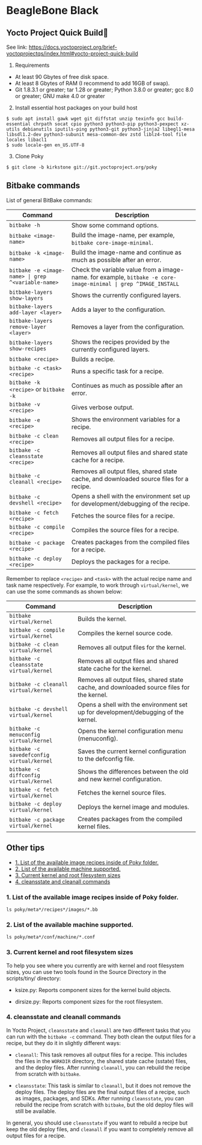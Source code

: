 # BeagleBone Black

## Yocto Project Quick Build

See link: https://docs.yoctoproject.org/brief-yoctoprojectqs/index.html#yocto-project-quick-build

1. Requirements

- At least 90 Gbytes of free disk space.
- At least 8 Gbytes of RAM (I recommend to add 16GB of swap).
- Git 1.8.3.1 or greater; tar 1.28 or greater; Python 3.8.0 or greater; gcc 8.0 or greater; GNU make 4.0 or greater

2. Install essential host packages on your build host

```console
$ sudo apt install gawk wget git diffstat unzip texinfo gcc build-essential chrpath socat cpio python3 python3-pip python3-pexpect xz-utils debianutils iputils-ping python3-git python3-jinja2 libegl1-mesa libsdl1.2-dev python3-subunit mesa-common-dev zstd liblz4-tool file locales libacl1
$ sudo locale-gen en_US.UTF-8
```

3. Clone Poky

```console
$ git clone -b kirkstone git://git.yoctoproject.org/poky
```

## Bitbake commands

List of general BitBake commands:

| Command | Description |
| --- | --- |
| `bitbake -h` | Show some command options. |
| `bitbake <image-name>` | Build the image-name, per example, `bitbake core-image-minimal`. |
| `bitbake -k <image-name>` | Build the image-name and continue as much as possible after an error. |
| `bitbake -e <image-name> \| grep ^<variable-name>` | Check the variable value from a image-name. for example, `bitbake -e core-image-minimal \| grep ^IMAGE_INSTALL` |
| `bitbake-layers show-layers` | Shows the currently configured layers. |
| `bitbake-layers add-layer <layer>` | Adds a layer to the configuration. |
| `bitbake-layers remove-layer <layer>` | Removes a layer from the configuration. |
| `bitbake-layers show-recipes` | Shows the recipes provided by the currently configured layers. |
| `bitbake <recipe>` | Builds a recipe. |
| `bitbake -c <task> <recipe>` | Runs a specific task for a recipe. |
| `bitbake -k <recipe>` or `bitbake -k` | Continues as much as possible after an error. |
| `bitbake -v <recipe>` | Gives verbose output. |
| `bitbake -e <recipe>` | Shows the environment variables for a recipe. |
| `bitbake -c clean <recipe>` | Removes all output files for a recipe. |
| `bitbake -c cleansstate <recipe>` | Removes all output files and shared state cache for a recipe. |
| `bitbake -c cleanall <recipe>` | Removes all output files, shared state cache, and downloaded source files for a recipe. |
| `bitbake -c devshell <recipe>` | Opens a shell with the environment set up for development/debugging of the recipe. |
| `bitbake -c fetch <recipe>` | Fetches the source files for a recipe. |
| `bitbake -c compile <recipe>` | Compiles the source files for a recipe. |
| `bitbake -c package <recipe>` | Creates packages from the compiled files for a recipe. |
| `bitbake -c deploy <recipe>` | Deploys the packages for a recipe. |

Remember to replace `<recipe>` and `<task>` with the actual recipe name and task name respectively. For example, to work through `virtual/kernel`, we can use the some commands as shown below:

| Command | Description |
| --- | --- |
| `bitbake virtual/kernel` | Builds the kernel. |
| `bitbake -c compile virtual/kernel` | Compiles the kernel source code. |
| `bitbake -c clean virtual/kernel` | Removes all output files for the kernel. |
| `bitbake -c cleansstate virtual/kernel` | Removes all output files and shared state cache for the kernel. |
| `bitbake -c cleanall virtual/kernel` | Removes all output files, shared state cache, and downloaded source files for the kernel. |
| `bitbake -c devshell virtual/kernel` | Opens a shell with the environment set up for development/debugging of the kernel. |
| `bitbake -c menuconfig virtual/kernel` | Opens the kernel configuration menu (menuconfig). |
| `bitbake -c savedefconfig virtual/kernel` | Saves the current kernel configuration to the defconfig file. |
| `bitbake -c diffconfig virtual/kernel` | Shows the differences between the old and new kernel configuration. |
| `bitbake -c fetch virtual/kernel` | Fetches the kernel source files. |
| `bitbake -c deploy virtual/kernel` | Deploys the kernel image and modules. |
| `bitbake -c package virtual/kernel` | Creates packages from the compiled kernel files. |

## Other tips

 - [1. List of the available image recipes inside of Poky folder.](#1-list-of-the-available-image-recipes-inside-of-poky-folder)
 - [2. List of the available machine supported.](#2-list-of-the-available-machine-supported)
 - [3. Current kernel and root filesystem sizes](#3-current-kernel-and-root-filesystem-sizes)
 - [4. cleansstate and cleanall commands](#4-cleansstate-and-cleanall-commands)

### 1. List of the available image recipes inside of Poky folder.

```
ls poky/meta*/recipes*/images/*.bb
```

### 2. List of the available machine supported.

```
ls poky/meta*/conf/machine/*.conf
```

### 3. Current kernel and root filesystem sizes

To help you see where you currently are with kernel and root filesystem sizes, you can use two tools found in the Source Directory in the scripts/tiny/ directory:

 - ksize.py: Reports component sizes for the kernel build objects.

 - dirsize.py: Reports component sizes for the root filesystem.

### 4. cleansstate and cleanall commands

In Yocto Project, `cleansstate` and `cleanall` are two different tasks that you can run with the `bitbake -c` command. They both clean the output files for a recipe, but they do it in slightly different ways:

 - `cleanall`: This task removes all output files for a recipe. This includes the files in the `WORKDIR` directory, the shared state cache (sstate) files, and the deploy files. After running `cleanall`, you can rebuild the recipe from scratch with `bitbake`.

 - `cleansstate`: This task is similar to `cleanall`, but it does not remove the deploy files. The deploy files are the final output files of a recipe, such as images, packages, and SDKs. After running `cleansstate`, you can rebuild the recipe from scratch with `bitbake`, but the old deploy files will still be available.

In general, you should use `cleansstate` if you want to rebuild a recipe but keep the old deploy files, and `cleanall` if you want to completely remove all output files for a recipe.

### 